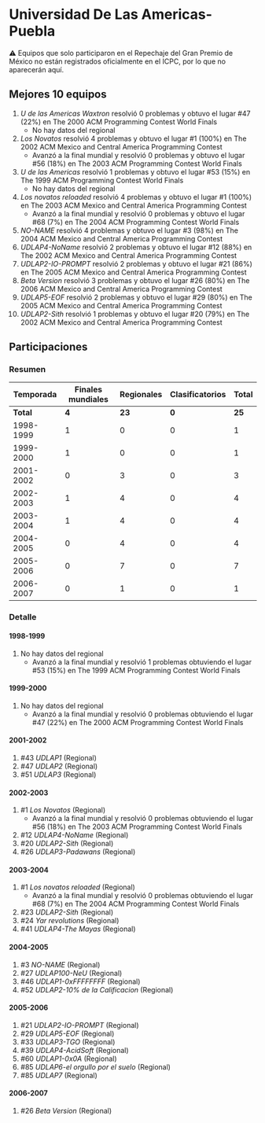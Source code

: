 # Universidad De Las Americas-Puebla

:warning: Equipos que solo participaron en el Repechaje del Gran Premio de México no están registrados oficialmente en el ICPC, por lo que no aparecerán aquí.

## Mejores 10 equipos

1. _U de las Americas Waxtron_ resolvió 0 problemas y obtuvo el lugar #47 (22%) en The 2000 ACM Programming Contest World Finals
    - No hay datos del regional
1. _Los Novatos_ resolvió 4 problemas y obtuvo el lugar #1 (100%) en The 2002 ACM Mexico and Central America Programming Contest
    - Avanzó a la final mundial y resolvió 0 problemas y obtuvo el lugar #56 (18%) en The 2003 ACM Programming Contest World Finals
1. _U de las Americas_ resolvió 1 problemas y obtuvo el lugar #53 (15%) en The 1999 ACM Programming Contest World Finals
    - No hay datos del regional
1. _Los novatos reloaded_ resolvió 4 problemas y obtuvo el lugar #1 (100%) en The 2003 ACM Mexico and Central America Programming Contest
    - Avanzó a la final mundial y resolvió 0 problemas y obtuvo el lugar #68 (7%) en The 2004 ACM Programming Contest World Finals
1. _NO-NAME_ resolvió 4 problemas y obtuvo el lugar #3 (98%) en The 2004 ACM Mexico and Central America Programming Contest
1. _UDLAP4-NoName_ resolvió 2 problemas y obtuvo el lugar #12 (88%) en The 2002 ACM Mexico and Central America Programming Contest
1. _UDLAP2-IO-PROMPT_ resolvió 2 problemas y obtuvo el lugar #21 (86%) en The 2005 ACM Mexico and Central America Programming Contest
1. _Beta Version_ resolvió 3 problemas y obtuvo el lugar #26 (80%) en The 2006 ACM Mexico and Central America Programming Contest
1. _UDLAP5-EOF_ resolvió 2 problemas y obtuvo el lugar #29 (80%) en The 2005 ACM Mexico and Central America Programming Contest
1. _UDLAP2-Sith_ resolvió 1 problemas y obtuvo el lugar #20 (79%) en The 2002 ACM Mexico and Central America Programming Contest

## Participaciones

### Resumen

| Temporada | Finales mundiales | Regionales | Clasificatorios | Total |
| --- | --- | --- | --- | --- |
| **Total** | **4** | **23** | **0** | **25** |
| 1998-1999 | 1 | 0 | 0 | 1 |
| 1999-2000 | 1 | 0 | 0 | 1 |
| 2001-2002 | 0 | 3 | 0 | 3 |
| 2002-2003 | 1 | 4 | 0 | 4 |
| 2003-2004 | 1 | 4 | 0 | 4 |
| 2004-2005 | 0 | 4 | 0 | 4 |
| 2005-2006 | 0 | 7 | 0 | 7 |
| 2006-2007 | 0 | 1 | 0 | 1 |

### Detalle

#### 1998-1999

1. No hay datos del regional
    - Avanzó a la final mundial y resolvió 1 problemas obtuviendo el lugar #53 (15%) en The 1999 ACM Programming Contest World Finals

#### 1999-2000

1. No hay datos del regional
    - Avanzó a la final mundial y resolvió 0 problemas obtuviendo el lugar #47 (22%) en The 2000 ACM Programming Contest World Finals

#### 2001-2002

1. #43 _UDLAP1_ (Regional)
1. #47 _UDLAP2_ (Regional)
1. #51 _UDLAP3_ (Regional)

#### 2002-2003

1. #1 _Los Novatos_ (Regional)
    - Avanzó a la final mundial y resolvió 0 problemas obtuviendo el lugar #56 (18%) en The 2003 ACM Programming Contest World Finals
1. #12 _UDLAP4-NoName_ (Regional)
1. #20 _UDLAP2-Sith_ (Regional)
1. #26 _UDLAP3-Padawans_ (Regional)

#### 2003-2004

1. #1 _Los novatos reloaded_ (Regional)
    - Avanzó a la final mundial y resolvió 0 problemas obtuviendo el lugar #68 (7%) en The 2004 ACM Programming Contest World Finals
1. #23 _UDLAP2-Sith_ (Regional)
1. #24 _Yar revolutions_ (Regional)
1. #41 _UDLAP4-The Mayas_ (Regional)

#### 2004-2005

1. #3 _NO-NAME_ (Regional)
1. #27 _UDLAP100-NeU_ (Regional)
1. #46 _UDLAP1-0xFFFFFFFF_ (Regional)
1. #52 _UDLAP2-10% de la Calificacion_ (Regional)

#### 2005-2006

1. #21 _UDLAP2-IO-PROMPT_ (Regional)
1. #29 _UDLAP5-EOF_ (Regional)
1. #33 _UDLAP3-TGO_ (Regional)
1. #39 _UDLAP4-AcidSoft_ (Regional)
1. #60 _UDLAP1-0x0A_ (Regional)
1. #85 _UDLAP6-el orgullo por el suelo_ (Regional)
1. #85 _UDLAP7_ (Regional)

#### 2006-2007

1. #26 _Beta Version_ (Regional)




